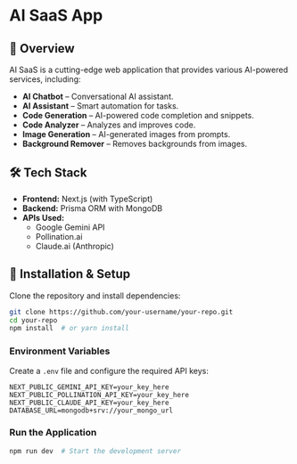 # AI SaaS App

## 🚀 Overview
AI SaaS is a cutting-edge web application that provides various AI-powered services, including:

- **AI Chatbot** – Conversational AI assistant.
- **AI Assistant** – Smart automation for tasks.
- **Code Generation** – AI-powered code completion and snippets.
- **Code Analyzer** – Analyzes and improves code.
- **Image Generation** – AI-generated images from prompts.
- **Background Remover** – Removes backgrounds from images.

## 🛠 Tech Stack
- **Frontend:** Next.js (with TypeScript)
- **Backend:** Prisma ORM with MongoDB
- **APIs Used:**
  - Google Gemini API
  - Pollination.ai
  - Claude.ai (Anthropic)

## 🔧 Installation & Setup
Clone the repository and install dependencies:

```sh
git clone https://github.com/your-username/your-repo.git
cd your-repo
npm install  # or yarn install
```

### Environment Variables
Create a `.env` file and configure the required API keys:

```env
NEXT_PUBLIC_GEMINI_API_KEY=your_key_here
NEXT_PUBLIC_POLLINATION_API_KEY=your_key_here
NEXT_PUBLIC_CLAUDE_API_KEY=your_key_here
DATABASE_URL=mongodb+srv://your_mongo_url
```

### Run the Application
```sh
npm run dev  # Start the development server
```


